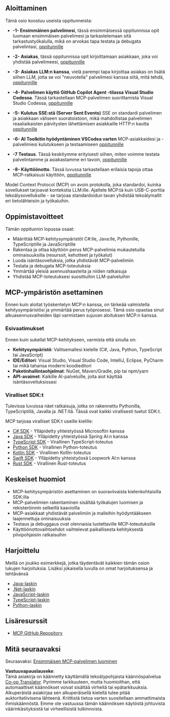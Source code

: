 <!--
CO_OP_TRANSLATOR_METADATA:
{
  "original_hash": "8fdd5786214b32ad33d8b5cf9012a0f7",
  "translation_date": "2025-05-17T08:11:42+00:00",
  "source_file": "03-GettingStarted/README.md",
  "language_code": "fi"
}
-->
## Aloittaminen  

Tämä osio koostuu useista oppitunneista:

- **-1- Ensimmäinen palvelimesi**, tässä ensimmäisessä oppitunnissa opit luomaan ensimmäisen palvelimesi ja tarkastelemaan sitä tarkastustyökalulla, mikä on arvokas tapa testata ja debugata palvelintasi, [oppitunnille](/03-GettingStarted/01-first-server/README.md)

- **-2- Asiakas**, tässä oppitunnissa opit kirjoittamaan asiakkaan, joka voi yhdistää palvelimeesi, [oppitunnille](/03-GettingStarted/02-client/README.md)

- **-3- Asiakas LLM:n kanssa**, vielä parempi tapa kirjoittaa asiakas on lisätä siihen LLM, jotta se voi "neuvotella" palvelimesi kanssa siitä, mitä tehdä, [oppitunnille](/03-GettingStarted/03-llm-client/README.md)

- **-4- Palvelimen käyttö GitHub Copilot Agent -tilassa Visual Studio Codessa**. Tässä tarkastellaan MCP-palvelimen suorittamista Visual Studio Codessa, [oppitunnille](/03-GettingStarted/04-vscode/README.md)

- **-5- Kulutus SSE:stä (Server Sent Events)** SSE on standardi palvelimen ja asiakkaan väliseen suoratoistoon, mikä mahdollistaa palvelimien reaaliaikaisten päivitysten lähettämisen asiakkaille HTTP:n kautta [oppitunnille](/03-GettingStarted/05-sse-server/README.md)

- **-6- AI Toolkitin hyödyntäminen VSCodea varten** MCP-asiakkaidesi ja -palvelimiesi kulutukseen ja testaamiseen [oppitunnille](/03-GettingStarted/06-aitk/README.md)

- **-7 Testaus**. Tässä keskitymme erityisesti siihen, miten voimme testata palvelintamme ja asiakastamme eri tavoin, [oppitunnille](/03-GettingStarted/07-testing/README.md)

- **-8- Käyttöönotto**. Tässä luvussa tarkastellaan erilaisia tapoja ottaa MCP-ratkaisusi käyttöön, [oppitunnille](/03-GettingStarted/08-deployment/README.md)


Model Context Protocol (MCP) on avoin protokolla, joka standardoi, kuinka sovellukset tarjoavat kontekstia LLM:ille. Ajattele MCP:tä kuin USB-C-porttia tekoälysovelluksille - se tarjoaa standardoidun tavan yhdistää tekoälymallit eri tietolähteisiin ja työkaluihin.

## Oppimistavoitteet

Tämän oppitunnin lopussa osaat:

- Määrittää MCP-kehitysympäristöt C#:lle, Java:lle, Pythonille, TypeScriptille ja JavaScriptille
- Rakentaa ja ottaa käyttöön perus MCP-palvelimia mukautetuilla ominaisuuksilla (resurssit, kehotteet ja työkalut)
- Luoda isäntäsovelluksia, jotka yhdistävät MCP-palvelimiin
- Testata ja debugata MCP-toteutuksia
- Ymmärtää yleisiä asennushaasteita ja niiden ratkaisuja
- Yhdistää MCP-toteutuksesi suosittuihin LLM-palveluihin

## MCP-ympäristön asettaminen

Ennen kuin aloitat työskentelyn MCP:n kanssa, on tärkeää valmistella kehitysympäristösi ja ymmärtää perus työprosessi. Tämä osio opastaa sinut alkuasennusvaiheiden läpi varmistaen sujuvan aloituksen MCP:n kanssa.

### Esivaatimukset

Ennen kuin sukellat MCP-kehitykseen, varmista että sinulla on:

- **Kehitysympäristö**: Valitsemallesi kielelle (C#, Java, Python, TypeScript tai JavaScript)
- **IDE/Editori**: Visual Studio, Visual Studio Code, IntelliJ, Eclipse, PyCharm tai mikä tahansa moderni koodieditori
- **Paketinhallintaohjelmat**: NuGet, Maven/Gradle, pip tai npm/yarn
- **API-avaimet**: Kaikille AI-palveluille, joita aiot käyttää isäntäsovelluksissasi

### Viralliset SDK:t

Tulevissa luvuissa näet ratkaisuja, jotka on rakennettu Pythonilla, TypeScriptillä, Javalla ja .NET:llä. Tässä ovat kaikki virallisesti tuetut SDK:t.

MCP tarjoaa viralliset SDK:t useille kielille:
- [C# SDK](https://github.com/modelcontextprotocol/csharp-sdk) - Ylläpidetty yhteistyössä Microsoftin kanssa
- [Java SDK](https://github.com/modelcontextprotocol/java-sdk) - Ylläpidetty yhteistyössä Spring AI:n kanssa
- [TypeScript SDK](https://github.com/modelcontextprotocol/typescript-sdk) - Virallinen TypeScript-toteutus
- [Python SDK](https://github.com/modelcontextprotocol/python-sdk) - Virallinen Python-toteutus
- [Kotlin SDK](https://github.com/modelcontextprotocol/kotlin-sdk) - Virallinen Kotlin-toteutus
- [Swift SDK](https://github.com/modelcontextprotocol/swift-sdk) - Ylläpidetty yhteistyössä Loopwork AI:n kanssa
- [Rust SDK](https://github.com/modelcontextprotocol/rust-sdk) - Virallinen Rust-toteutus

## Keskeiset huomiot

- MCP-kehitysympäristön asettaminen on suoraviivaista kielenkohtaisilla SDK:illa
- MCP-palvelimien rakentaminen sisältää työkalujen luomisen ja rekisteröinnin selkeillä kaavioilla
- MCP-asiakkaat yhdistävät palvelimiin ja malleihin hyödyntääkseen laajennettuja ominaisuuksia
- Testaus ja debuggaus ovat olennaisia luotettaville MCP-toteutuksille
- Käyttöönottovaihtoehdot vaihtelevat paikallisesta kehityksestä pilvipohjaisiin ratkaisuihin

## Harjoittelu

Meillä on joukko esimerkkejä, jotka täydentävät kaikkien tämän osion lukujen harjoituksia. Lisäksi jokaisella luvulla on omat harjoituksensa ja tehtävänsä

- [Java-laskin](./samples/java/calculator/README.md)
- [.Net-laskin](../../../03-GettingStarted/samples/csharp)
- [JavaScript-laskin](./samples/javascript/README.md)
- [TypeScript-laskin](./samples/typescript/README.md)
- [Python-laskin](../../../03-GettingStarted/samples/python)

## Lisäresurssit

- [MCP GitHub Repository](https://github.com/microsoft/mcp-for-beginners)

## Mitä seuraavaksi

Seuraavaksi: [Ensimmäisen MCP-palvelimen luominen](/03-GettingStarted/01-first-server/README.md)

**Vastuuvapauslauseke**:  
Tämä asiakirja on käännetty käyttämällä tekoälypohjaista käännöspalvelua [Co-op Translator](https://github.com/Azure/co-op-translator). Pyrimme tarkkuuteen, mutta huomioithan, että automaattiset käännökset voivat sisältää virheitä tai epätarkkuuksia. Alkuperäistä asiakirjaa sen alkuperäisellä kielellä tulee pitää auktoritatiivisena lähteenä. Kriittistä tietoa varten suositellaan ammattimaista ihmiskäännöstä. Emme ole vastuussa tämän käännöksen käytöstä johtuvista väärinkäsityksistä tai virheellisistä tulkinnoista.
